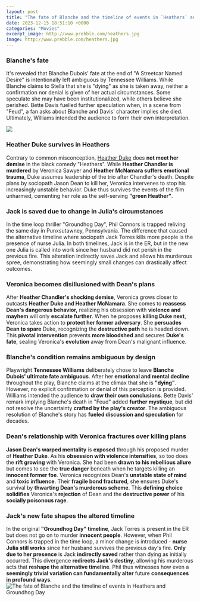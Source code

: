 ```yaml
---
layout: post
title: "The fate of Blanche and the timeline of events in `Heathers` and `Groundhog Day`"
date: 2023-12-15 18:51:10 +0000
categories: "Movies"
excerpt_image: http://www.prebble.com/heathers.jpg
image: http://www.prebble.com/heathers.jpg
---
```


### Blanche's fate
It's revealed that Blanche Dubois' fate at the end of "A Streetcar Named Desire" is intentionally left ambiguous by Tennessee Williams. While Blanche claims to Stella that she is "dying" as she is taken away, neither a confirmation nor denial is given of her actual circumstances. Some speculate she may have been institutionalized, while others believe she perished. Bette Davis fuelled further speculation when, in a scene from "Feud", a fan asks about Blanche and Davis' character implies she died. Ultimately, Williams intended the audience to form their own interpretation.

![](https://l.imgt.es/resource-preview-imgs/9ad59334-56bb-45da-bfd1-85da21ffd824%2FImage.png?profile=max500x190)
### Heather Duke survives in Heathers
Contrary to common misconception, [Heather Duke](https://store.fi.io.vn/xmas-holiday-funny-santa-shetland-sheepdog-christmas-tree-2) does **not meet her demise** in the black comedy "Heathers". While **Heather Chandler is murdered** by Veronica Sawyer and **Heather McNamara suffers emotional trauma**, Duke assumes leadership of the trio after Chandler's death. Despite plans by sociopath Jason Dean to kill her, Veronica intervenes to stop his increasingly unstable behavior. Duke thus survives the events of the film unharmed, cementing her role as the self-serving **"green Heather"**.  
### Jack is saved due to change in Julia's circumstances
In the time loop thriller "Groundhog Day", Phil Connors is trapped reliving the same day in Punxsutawney, Pennsylvania. The difference that caused the alternative timeline where sociopath Jack Torres kills more people is the presence of nurse Julia. In both timelines, Jack is in the ER, but in the new one Julia is called into work since her husband did not perish in the previous fire. This alteration indirectly saves Jack and allows his murderous spree, demonstrating how seemingly small changes can drastically affect outcomes.
### Veronica becomes disillusioned with Dean's plans  
After **Heather Chandler's shocking demise**, Veronica grows closer to outcasts **Heather Duke and Heather McNamara**. She comes to **reassess Dean's dangerous behavior,** realizing his obsession with **violence and mayhem** will only **escalate further**. When he proposes **killing Duke next**, Veronica takes action to **protect her former adversary**. She **persuades Dean to spare** Duke, recognizing the **destructive path** he is headed down. This **pivotal intervention** prevents **more bloodshed** and secures **Duke's fate**, sealing Veronica's **evolution** away from Dean's malignant influence.
### Blanche's condition remains ambiguous by design
Playwright **Tennessee Williams** deliberately chose to leave **Blanche Dubois' ultimate fate ambiguous**. After her **emotional and mental decline** throughout the play, Blanche claims at the climax that she is **"dying"**. However, no explicit confirmation or denial of this perception is provided. Williams intended the audience to **draw their own conclusions**. Bette Davis' remark implying Blanche's death in "Feud" added **further mystique**, but did not resolve the uncertainty **crafted by the play's creator**. The ambiguous resolution of Blanche's story has **fueled discussion and speculation** for decades.
### Dean's relationship with Veronica fractures over killing plans 
**Jason Dean's warped mentality** is **exposed** through his proposed murder of **Heather Duke**. As his **obsession with violence intensifies**, so too does the **rift growing** with Veronica. She had been **drawn to his rebellious allure** but comes to see the **true danger** beneath when he targets killing an **innocent former foe**. Veronica recognizes Dean's **unstable state of mind** and **toxic influence**. Their **fragile bond fractured**, she ensures Duke's survival by **thwarting Dean's murderous scheme**. This **defining choice solidifies** Veronica's **rejection** of Dean and the **destructive power** of his **socially poisonous rage**.
### Jack's new fate shapes the altered timeline  
In the original **"Groundhog Day" timeline**, Jack Torres is present in the ER but does not go on to murder **innocent people**. However, when Phil Connors is trapped in the time loop, a minor change is introduced - **nurse Julia still works** since her husband survives the previous day's fire. **Only due to her presence** is Jack **indirectly saved** rather than dying as initially occurred. This divergence **redirects Jack's destiny**, allowing his murderous acts that **reshape the alternative timeline**. Phil thus witnesses how even a **seemingly trivial variation can fundamentally alter** future **consequences in profound ways**.
![The fate of Blanche and the timeline of events in `Heathers` and `Groundhog Day`](http://www.prebble.com/heathers.jpg)